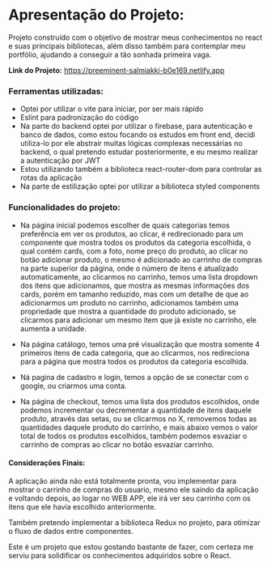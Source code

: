 # Apresentação do Projeto:

Projeto construído com o objetivo de mostrar meus conhecimentos no react e suas principais bibliotecas, além disso também para contemplar meu portfólio, ajudando a conseguir a tão sonhada primeira vaga.

**Link do Projeto:** <https://preeminent-salmiakki-b0e169.netlify.app>

### Ferramentas utilizadas:

- Optei por utilizar o vite para iniciar, por ser mais rápido
- Eslint para padronização do código
- Na parte do backend optei por utilizar o firebase, para autenticação e banco de dados, como estou focando os estudos em front end, decidi utiliza-lo por ele abstrair muitas lógicas complexas necessárias no backend, o qual pretendo estudar posteriormente, e eu mesmo realizar a autenticação por JWT
- Estou utilizando também a biblioteca react-router-dom para controlar as rotas da aplicação
- Na parte de estilização optei por utilizar a biblioteca styled components


### Funcionalidades do projeto:

- Na página inicial podemos escolher de quais categorias temos preferência em ver os produtos, ao clicar, é redirecionado para um componente que mostra todos os produtos da categoria escolhida, o qual contém cards, com a foto, nome preço do produto, ao clicar no botão adicionar produto, o mesmo é adicionado ao carrinho de compras na parte superior da página, onde o número de itens é atualizado automaticamente, ao clicarmos no carrinho, temos uma lista dropdown dos itens que adicionamos, que mostra as mesmas informações dos cards, porém em tamanho reduzido, mas com um detalhe de que ao adicionarmos um produto no carrinho, adicionamos também uma propriedade que mostra a quantidade do produto adicionado, se clicarmos para adicionar um mesmo item que já existe no carrinho, ele aumenta a unidade.

- Na página catálogo, temos uma pré visualização que mostra somente 4 primeiros itens de cada categoria, que ao clicarmos, nos redireciona para a página que mostra todos os produtos da categoria escolhida.

- Ná pagina de cadastro e login, temos a opção de se conectar com o google, ou criarmos uma conta.

- Na página de checkout, temos uma lista dos produtos escolhidos, onde podemos incrementar ou decrementar a quantidade de itens daquele produto, através das setas, ou se clicarmos no X, removemos todas as quantidades daquele produto do carrinho, e mais abaixo vemos o valor total de todos os produtos escolhidos, também podemos esvaziar o carrinho de compras ao clicar no botão esvaziar carrinho.

#### Considerações Finais:

A aplicação ainda não está totalmente pronta, vou implementar para mostrar o carrinho de compras do usuario, mesmo ele saindo da aplicação e voltando depois, ao logar no WEB APP, ele irá ver seu carrinho com os itens que ele havia escolhido anteriormente.

Também pretendo implementar a biblioteca Redux no projeto, para otimizar o fluxo de dados entre componentes.

Este é um projeto que estou gostando bastante de fazer, com certeza me serviu para solidificar os conhecimentos adquiridos sobre o React.
